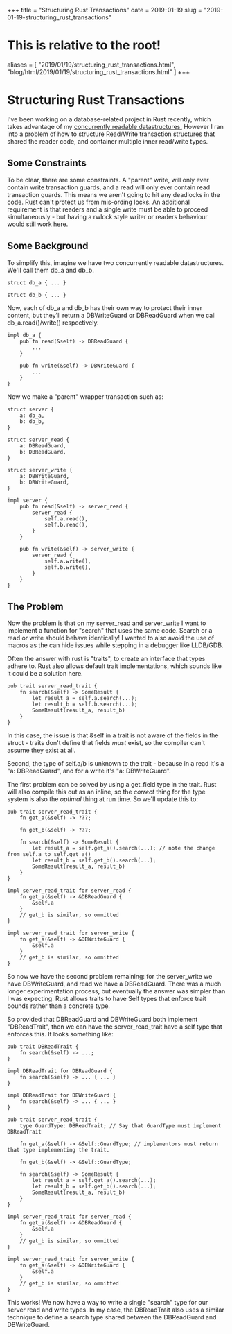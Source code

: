 +++
title = "Structuring Rust Transactions"
date = 2019-01-19
slug = "2019-01-19-structuring_rust_transactions"
# This is relative to the root!
aliases = [ "2019/01/19/structuring_rust_transactions.html", "blog/html/2019/01/19/structuring_rust_transactions.html" ]
+++
# Structuring Rust Transactions

I\'ve been working on a database-related project in Rust recently, which
takes advantage of my [concurrently readable
datastructures.](https://crates.io/crates/concread) However I ran into a
problem of how to structure Read/Write transaction structures that
shared the reader code, and container multiple inner read/write types.

## Some Constraints

To be clear, there are some constraints. A \"parent\" write, will only
ever contain write transaction guards, and a read will only ever contain
read transaction guards. This means we aren\'t going to hit any
deadlocks in the code. Rust can\'t protect us from mis-ording locks. An
additional requirement is that readers and a single write must be able
to proceed simultaneously - but having a rwlock style writer or readers
behaviour would still work here.

## Some Background

To simplify this, imagine we have two concurrently readable
datastructures. We\'ll call them db_a and db_b.

    struct db_a { ... }

    struct db_b { ... }

Now, each of db_a and db_b has their own way to protect their inner
content, but they\'ll return a DBWriteGuard or DBReadGuard when we call
db_a.read()/write() respectively.

    impl db_a {
        pub fn read(&self) -> DBReadGuard {
            ...
        }

        pub fn write(&self) -> DBWriteGuard {
            ...
        }
    }

Now we make a \"parent\" wrapper transaction such as:

    struct server {
        a: db_a,
        b: db_b,
    }

    struct server_read {
        a: DBReadGuard,
        b: DBReadGuard,
    }

    struct server_write {
        a: DBWriteGuard,
        b: DBWriteGuard,
    }

    impl server {
        pub fn read(&self) -> server_read {
            server_read {
                self.a.read(),
                self.b.read(),
            }
        }

        pub fn write(&self) -> server_write {
            server_read {
                self.a.write(),
                self.b.write(),
            }
        }
    }

## The Problem

Now the problem is that on my server_read and server_write I want to
implement a function for \"search\" that uses the same code. Search or a
read or write should behave identically! I wanted to also avoid the use
of macros as the can hide issues while stepping in a debugger like
LLDB/GDB.

Often the answer with rust is \"traits\", to create an interface that
types adhere to. Rust also allows default trait implementations, which
sounds like it could be a solution here.

    pub trait server_read_trait {
        fn search(&self) -> SomeResult {
            let result_a = self.a.search(...);
            let result_b = self.b.search(...);
            SomeResult(result_a, result_b)
        }
    }

In this case, the issue is that &self in a trait is not aware of the
fields in the struct - traits don\'t define that fields *must* exist, so
the compiler can\'t assume they exist at all.

Second, the type of self.a/b is unknown to the trait - because in a read
it\'s a \"a: DBReadGuard\", and for a write it\'s \"a: DBWriteGuard\".

The first problem can be solved by using a get_field type in the trait.
Rust will also compile this out as an inline, so the *correct* thing for
the type system is also the *optimal* thing at run time. So we\'ll
update this to:

    pub trait server_read_trait {
        fn get_a(&self) -> ???;

        fn get_b(&self) -> ???;

        fn search(&self) -> SomeResult {
            let result_a = self.get_a().search(...); // note the change from self.a to self.get_a()
            let result_b = self.get_b().search(...);
            SomeResult(result_a, result_b)
        }
    }

    impl server_read_trait for server_read {
        fn get_a(&self) -> &DBReadGuard {
            &self.a
        }
        // get_b is similar, so ommitted
    }

    impl server_read_trait for server_write {
        fn get_a(&self) -> &DBWriteGuard {
            &self.a
        }
        // get_b is similar, so ommitted
    }

So now we have the second problem remaining: for the server_write we
have DBWriteGuard, and read we have a DBReadGuard. There was a much
longer experimentation process, but eventually the answer was simpler
than I was expecting. Rust allows traits to have Self types that enforce
trait bounds rather than a concrete type.

So provided that DBReadGuard and DBWriteGuard both implement
\"DBReadTrait\", then we can have the server_read_trait have a self type
that enforces this. It looks something like:

    pub trait DBReadTrait {
        fn search(&self) -> ...;
    }

    impl DBReadTrait for DBReadGuard {
        fn search(&self) -> ... { ... }
    }

    impl DBReadTrait for DBWriteGuard {
        fn search(&self) -> ... { ... }
    }

    pub trait server_read_trait {
        type GuardType: DBReadTrait; // Say that GuardType must implement DBReadTrait

        fn get_a(&self) -> &Self::GuardType; // implementors must return that type implementing the trait.

        fn get_b(&self) -> &Self::GuardType;

        fn search(&self) -> SomeResult {
            let result_a = self.get_a().search(...);
            let result_b = self.get_b().search(...);
            SomeResult(result_a, result_b)
        }
    }

    impl server_read_trait for server_read {
        fn get_a(&self) -> &DBReadGuard {
            &self.a
        }
        // get_b is similar, so ommitted
    }

    impl server_read_trait for server_write {
        fn get_a(&self) -> &DBWriteGuard {
            &self.a
        }
        // get_b is similar, so ommitted
    }

This works! We now have a way to write a single \"search\" type for our
server read and write types. In my case, the DBReadTrait also uses a
similar technique to define a search type shared between the DBReadGuard
and DBWriteGuard.

